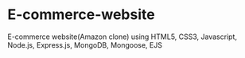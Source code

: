 # E-commerce-website
E-commerce website(Amazon clone) using HTML5, CSS3, Javascript, Node.js, Express.js, MongoDB, Mongoose, EJS
